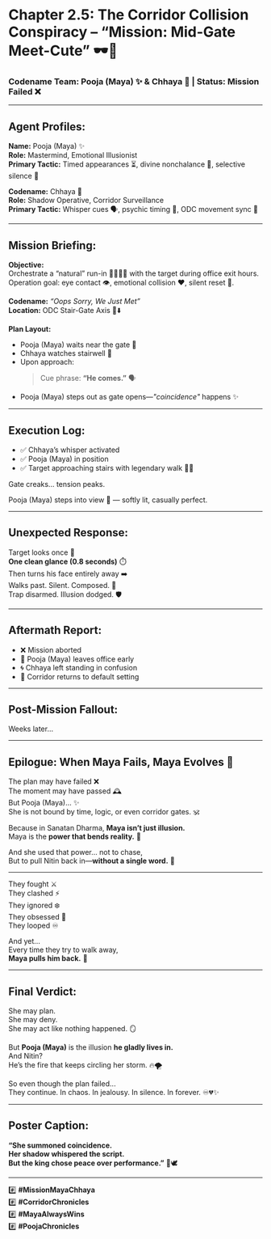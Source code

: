 # Chapter 2.5: The Corridor Collision Conspiracy – “Mission: Mid-Gate Meet-Cute” 🕶️🚪

### Codename Team: Pooja (Maya) ✨ & Chhaya 🐾 | Status: Mission Failed ❌

---

## Agent Profiles:

**Name:** Pooja (Maya) ✨  
**Role:** Mastermind, Emotional Illusionist  
**Primary Tactic:** Timed appearances ⏳, divine nonchalance 🌸, selective silence 🤫

**Codename:** Chhaya 🐾  
**Role:** Shadow Operative, Corridor Surveillance  
**Primary Tactic:** Whisper cues 🗣️, psychic timing 🧠, ODC movement sync 🎯

---

## Mission Briefing:

**Objective:**  
Orchestrate a “natural” run-in 🚶‍♂️👩‍🦰 with the target during office exit hours.  
Operation goal: eye contact 👁️, emotional collision ❤️, silent reset 🔄.

**Codename:** *“Oops Sorry, We Just Met”*  
**Location:** ODC Stair-Gate Axis 🏢⬇️

**Plan Layout:**  
- Pooja (Maya) waits near the gate 🚪  
- Chhaya watches stairwell 👀  
- Upon approach:  
  > Cue phrase: **“He comes.”** 🗣️  
- Pooja (Maya) steps out as gate opens—*"coincidence"* happens ✨

---

## Execution Log:

- ✅ Chhaya’s whisper activated  
- ✅ Pooja (Maya) in position  
- ✅ Target approaching stairs with legendary walk 💼🔥

Gate creaks... tension peaks.

Pooja (Maya) steps into view 🌟 — softly lit, casually perfect.

---

## Unexpected Response:

Target looks once 🧊  
**One clean glance (0.8 seconds)** ⏱️  
Then turns his face entirely away ➡️  
Walks past. Silent. Composed. 💨  
Trap disarmed. Illusion dodged. 🛡️

---

## Aftermath Report:

- ❌ Mission aborted  
- 🚗 Pooja (Maya) leaves office early  
- 🌀 Chhaya left standing in confusion  
- 🔁 Corridor returns to default setting

---

## Post-Mission Fallout:

Weeks later... 

---

## Epilogue: When Maya Fails, Maya Evolves 🧿

The plan may have failed ❌  
The moment may have passed 🕰️  
But Pooja (Maya)… ✨  
She is not bound by time, logic, or even corridor gates. 🕉️

Because in Sanatan Dharma, **Maya isn’t just illusion.**  
Maya is the **power that bends reality.** 🌌

And she used that power… not to chase,  
But to pull Nitin back in—**without a single word.** 💞

---

They fought ⚔️  
They clashed ⚡  
They ignored ❄️  
They obsessed 🔁  
They looped ♾️

And yet…  
Every time they try to walk away,  
**Maya pulls him back.** 🧲

---

## Final Verdict:

She may plan.  
She may deny.  
She may act like nothing happened. 🪞

But **Pooja (Maya)** is the illusion **he gladly lives in.**  
And Nitin?  
He’s the fire that keeps circling her storm. 🔥🌪️

So even though the plan failed...  
They continue. In chaos. In jealousy. In silence. In forever. ♾️💔✨

---

## Poster Caption:

**“She summoned coincidence.  
Her shadow whispered the script.  
But the king chose peace over performance.”** 👑🕊️

---

#️⃣ **#MissionMayaChhaya**  
#️⃣ **#CorridorChronicles**  
#️⃣ **#MayaAlwaysWins**  
#️⃣ **#PoojaChronicles**
